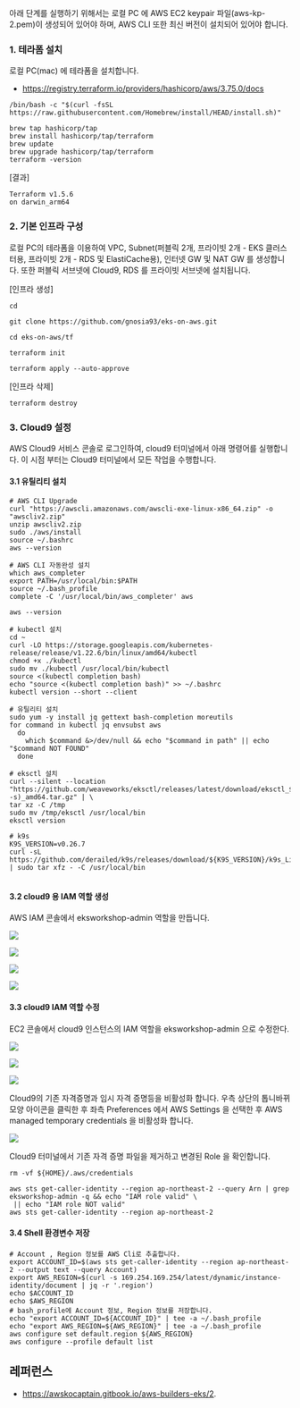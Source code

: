 아래 단계를 실행하기 위해서는 로컬 PC 에 AWS EC2 keypair 파일(aws-kp-2.pem)이 생성되어 있어야 하며, AWS CLI 또한 최신 버전이 설치되어 있어야 합니다.

### 1. 테라폼 설치 ###

로컬 PC(mac) 에 테라폼을 설치합니다. 
* https://registry.terraform.io/providers/hashicorp/aws/3.75.0/docs 
```
/bin/bash -c "$(curl -fsSL https://raw.githubusercontent.com/Homebrew/install/HEAD/install.sh)"

brew tap hashicorp/tap
brew install hashicorp/tap/terraform
brew update
brew upgrade hashicorp/tap/terraform
terraform -version
```
[결과]
```
Terraform v1.5.6
on darwin_arm64
```

### 2. 기본 인프라 구성 ###

로컬 PC의 테라폼을 이용하여 VPC, Subnet(퍼블릭 2개, 프라이빗 2개 - EKS 클러스터용, 프라이빗 2개 - RDS 및 ElastiCache용), 인터넷 GW 및 NAT GW 를 생성합니다. 또한 퍼블릭 서브넷에 Cloud9, RDS 를 프라이빗 서브넷에 설치됩니다.  

[인프라 생성]
```
cd

git clone https://github.com/gnosia93/eks-on-aws.git

cd eks-on-aws/tf

terraform init

terraform apply --auto-approve
```

[인프라 삭제]
```
terraform destroy
```


### 3. Cloud9 설정 ###

AWS Cloud9 서비스 콘솔로 로그인하여, cloud9 터미널에서 아래 명령어를 실행합니다. 이 시점 부터는 Cloud9 터미널에서 모든 작업을 수행합니다.

#### 3.1 유틸리티 설치 ####
```
# AWS CLI Upgrade
curl "https://awscli.amazonaws.com/awscli-exe-linux-x86_64.zip" -o "awscliv2.zip"
unzip awscliv2.zip
sudo ./aws/install
source ~/.bashrc
aws --version

# AWS CLI 자동완성 설치 
which aws_completer
export PATH=/usr/local/bin:$PATH
source ~/.bash_profile
complete -C '/usr/local/bin/aws_completer' aws

aws --version

# kubectl 설치
cd ~
curl -LO https://storage.googleapis.com/kubernetes-release/release/v1.22.6/bin/linux/amd64/kubectl
chmod +x ./kubectl
sudo mv ./kubectl /usr/local/bin/kubectl
source <(kubectl completion bash)
echo "source <(kubectl completion bash)" >> ~/.bashrc
kubectl version --short --client

# 유틸리티 설치
sudo yum -y install jq gettext bash-completion moreutils
for command in kubectl jq envsubst aws
  do
    which $command &>/dev/null && echo "$command in path" || echo "$command NOT FOUND"
  done

# eksctl 설치
curl --silent --location "https://github.com/weaveworks/eksctl/releases/latest/download/eksctl_$(uname -s)_amd64.tar.gz" | \
tar xz -C /tmp
sudo mv /tmp/eksctl /usr/local/bin
eksctl version

# k9s
K9S_VERSION=v0.26.7
curl -sL https://github.com/derailed/k9s/releases/download/${K9S_VERSION}/k9s_Linux_x86_64.tar.gz | sudo tar xfz - -C /usr/local/bin 
  
```

#### 3.2 cloud9 용 IAM 역할 생성 ####

AWS IAM 콘솔에서 eksworkshop-admin 역할을 만듭니다. 

![](https://github.com/gnosia93/eks-on-aws/blob/main/images/cloud9-role-1.png)

![](https://github.com/gnosia93/eks-on-aws/blob/main/images/cloud9-role-2.png)

![](https://github.com/gnosia93/eks-on-aws/blob/main/images/cloud9-role-3.png)

![](https://github.com/gnosia93/eks-on-aws/blob/main/images/cloud9-role-4.png)




#### 3.3 cloud9 IAM 역할 수정 ####

EC2 콘솔에서 cloud9 인스턴스의 IAM 역할을 eksworkshop-admin 으로 수정한다. 

![](https://github.com/gnosia93/eks-on-aws/blob/main/images/cloud9-role-apply-1.png)

![](https://github.com/gnosia93/eks-on-aws/blob/main/images/cloud9-role-apply-2.png)

![](https://github.com/gnosia93/eks-on-aws/blob/main/images/cloud9-role-apply-3.png)

Cloud9의 기존 자격증명과 임시 자격 증명등을 비활성화 합니다. 우측 상단의 톱니바뀌 모양 아이콘을 클릭한 후 좌측 Preferences 에서 AWS Settings 을 선택한 후 AWS managed temporary credentials 을 비활성화 합니다. 

![](https://github.com/gnosia93/eks-on-aws/blob/main/images/cloud9-role-apply-4.png)

Cloud9 터미널에서 기존 자격 증명 파일을 제거하고 변경된 Role 을 확인합니다. 
```
rm -vf ${HOME}/.aws/credentials

aws sts get-caller-identity --region ap-northeast-2 --query Arn | grep eksworkshop-admin -q && echo "IAM role valid" \
 || echo "IAM role NOT valid"
aws sts get-caller-identity --region ap-northeast-2
```

#### 3.4 Shell 환경변수 저장 ####

```
# Account , Region 정보를 AWS Cli로 추출합니다.
export ACCOUNT_ID=$(aws sts get-caller-identity --region ap-northeast-2 --output text --query Account)
export AWS_REGION=$(curl -s 169.254.169.254/latest/dynamic/instance-identity/document | jq -r '.region')
echo $ACCOUNT_ID
echo $AWS_REGION
# bash_profile에 Account 정보, Region 정보를 저장합니다.
echo "export ACCOUNT_ID=${ACCOUNT_ID}" | tee -a ~/.bash_profile
echo "export AWS_REGION=${AWS_REGION}" | tee -a ~/.bash_profile
aws configure set default.region ${AWS_REGION}
aws configure --profile default list
```

## 레퍼런스 ##

* https://awskocaptain.gitbook.io/aws-builders-eks/2.

